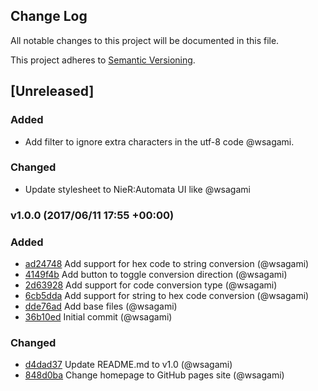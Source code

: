 ## Change Log
All notable changes to this project will be documented in this file.

This project adheres to [Semantic Versioning](http://semver.org/).

## [Unreleased]
### Added
- Add filter to ignore  extra characters in the utf-8 code @wsagami.

### Changed
- Update stylesheet to NieR:Automata UI like @wsagami

### v1.0.0 (2017/06/11 17:55 +00:00)
### Added
- [ad24748](https://github.com/technocattleya/charset-editor/commit/ad24748e7a9581ca9f4e9fa2e8c76479d6f263ab) Add support for hex code to string conversion (@wsagami)
- [4149f4b](https://github.com/technocattleya/charset-editor/commit/4149f4bbb343e47003b954a4d9deddfd413cb686) Add button to toggle conversion direction (@wsagami)
- [2d63928](https://github.com/technocattleya/charset-editor/commit/2d639289443726c0356b1bf5ddb31e7b71f40034) Add support for code conversion type (@wsagami)
- [6cb5dda](https://github.com/technocattleya/charset-editor/commit/6cb5dda0503e9d93bae7410132cb9085fec61cdd) Add support for string to hex code conversion (@wsagami)
- [dde76ad](https://github.com/technocattleya/charset-editor/commit/dde76ad9c18f31954acb34b1ddac0329df32d7da) Add base files (@wsagami)
- [36b10ed](https://github.com/technocattleya/charset-editor/commit/36b10ed17bff659a37d596905a424090fa7b564d) Initial commit (@wsagami)

### Changed
- [d4dad37](https://github.com/technocattleya/charset-editor/commit/d4dad3728da6bdda249c59d8d57de7d37f66dd82) Update README.md to v1.0 (@wsagami)
- [848d0ba](https://github.com/technocattleya/charset-editor/commit/848d0badebc3c1aa793cea7397f98b01ac142763) Change homepage to GitHub pages site (@wsagami)

